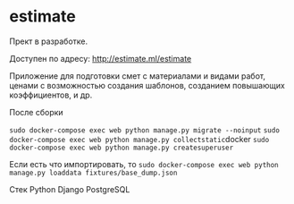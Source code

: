 # estimate

Прект в разработке.

Доступен по адресу: <a href="http://estimate.ml/estimate" target="_blank" rel="noopener noreferrer">http://estimate.ml/estimate</a>

Приложение для подготовки смет с материалами и видами работ, ценами с возможностью 
создания шаблонов, созданием повышающих коэффициентов, и др.

После сборки

```sudo docker-compose exec web python manage.py migrate --noinput```
```sudo docker-compose exec web python manage.py collectstatic```docker
```sudo docker-compose exec web python manage.py createsuperuser```


Если есть что импортировать, то
```sudo docker-compose exec web python manage.py loaddata fixtures/base_dump.json```

Стек Python Django PostgreSQL